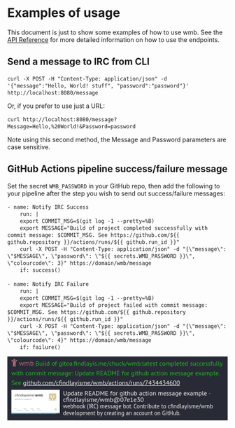 # Examples of usage
This document is just to show some examples of how to use wmb. See the [API Reference](API%20Reference.md) for more detailed information on how to use the endpoints.

## Send a message to IRC from CLI
```
curl -X POST -H "Content-Type: application/json" -d '{"message":"Hello, World! stuff", "password":"password"}' http://localhost:8080/message
```
Or, if you prefer to use just a URL:
```
curl http://localhost:8080/message?Message=Hello,%20World!&Password=password

```
Note using this second method, the Message and Password parameters are case sensitive.

## GitHub Actions pipeline success/failure message
Set the secret `WMB_PASSWORD` in your GitHub repo, then add the following to your pipeline after the step you wish to send out success/failure messages:
```
- name: Notify IRC Success
    run: |
    export COMMIT_MSG=$(git log -1 --pretty=%B)
    export MESSAGE="Build of project completed successfully with commit message: $COMMIT_MSG. See https://github.com/${{ github.repository }}/actions/runs/${{ github.run_id }}"
    curl -X POST -H "Content-Type: application/json" -d "{\"message\": \"$MESSAGE\", \"password\": \"${{ secrets.WMB_PASSWORD }}\", \"colourcode\": 3}" https://domain/wmb/message
    if: success()

- name: Notify IRC Failure
    run: |
    export COMMIT_MSG=$(git log -1 --pretty=%B)
    export MESSAGE="Build of project failed with commit message: $COMMIT_MSG. See https://github.com/${{ github.repository }}/actions/runs/${{ github.run_id }}"
    curl -X POST -H "Content-Type: application/json" -d "{\"message\": \"$MESSAGE\", \"password\": \"${{ secrets.WMB_PASSWORD }}\", \"colourcode\": 4}" https://domain/wmb/message
    if: failure()
```

![Example Image](example-message-github.png)